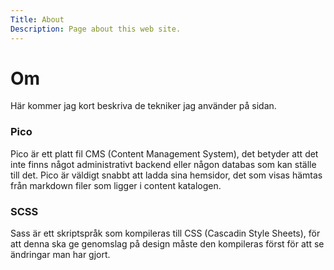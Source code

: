 ```yaml
---
Title: About
Description: Page about this web site.
---
```


Om
================

Här kommer jag kort beskriva de tekniker jag använder på sidan. 

### Pico

Pico är ett platt fil CMS (Content Management System), det betyder att det inte finns något administrativt backend eller någon databas som kan ställe till det. Pico är väldigt snabbt att ladda sina hemsidor, det som visas hämtas från markdown filer som ligger i content katalogen. 

### SCSS

Sass är ett skriptspråk som kompileras till CSS (Cascadin Style Sheets), för att denna ska ge genomslag på design måste den kompileras först för att se ändringar man har gjort. 

